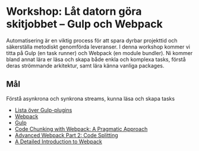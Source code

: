 # Workshop: Låt datorn göra skitjobbet – Gulp och Webpack
Automatisering är en viktig process för att spara dyrbar projekttid och säkerställa metodiskt genomförda leveranser. I denna workshop kommer vi titta på Gulp (en task runner) och Webpack (en module bundler). Ni kommer bland annat lära er läsa och skapa både enkla och komplexa tasks, förstå deras strömmande arkitektur, samt lära känna vanliga packages.

## Mål
Förstå asynkrona och synkrona streams, kunna läsa och skapa tasks

- [Lista över Gulp-plugins](https://github.com/Pestov/essential-gulp-plugins)
- [Webpack](https://webpack.js.org)
- [Gulp](http://gulpjs.com)
- [Code Chunking with Webpack: A Pragmatic Approach](https://medium.com/react-weekly/code-chunking-with-webpack-a-pragmatic-approach-e17e8bcc6453#.4wvch0mbs)
- [Advanced Webpack Part 2: Code Splitting](http://jonathancreamer.com/advanced-webpack-part-2-code-splitting/)
- [A Detailed Introduction to Webpack](https://www.smashingmagazine.com/2017/02/a-detailed-introduction-to-webpack/)
